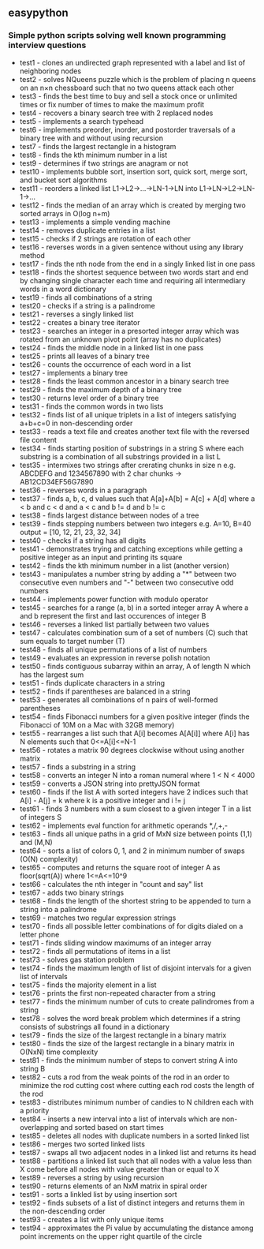 ## easypython

### Simple python scripts solving well known programming interview questions

* test1 - clones an undirected graph represented with a label and list of neighboring nodes
* test2 - solves NQueens puzzle which is the problem of placing n queens on an n×n chessboard such that no two queens attack each other 
* test3 - finds the best time to buy and sell a stock once or unlimited times or fix number of times to make the maximum profit
* test4 - recovers a binary search tree with 2 replaced nodes
* test5 - implements a search typehead
* test6 - implements preorder, inorder, and postorder traversals of a binary tree with and without using recursion
* test7 - finds the largest rectangle in a histogram
* test8 - finds the kth minimum number in a list
* test9 - determines if two strings are anagram or not
* test10 - implements bubble sort, insertion sort, quick sort, merge sort, and bucket sort algorithms
* test11 - reorders a linked list L1->L2->...->LN-1->LN into L1->LN->L2->LN-1->...
* test12 - finds the median of an array which is created by merging two sorted arrays in O(log n+m)
* test13 - implements a simple vending machine
* test14 - removes duplicate entries in a list
* test15 - checks if 2 strings are rotation of each other
* test16 - reverses words in a given sentence without using any library method
* test17 - finds the nth node from the end in a singly linked list in one pass
* test18 - finds the shortest sequence between two words start and end by changing single character each time and requiring all intermediary words in a word dictionary
* test19 - finds all combinations of a string
* test20 - checks if a string is a palindrome
* test21 - reverses a singly linked list
* test22 - creates a binary tree iterator
* test23 - searches an integer in a presorted integer array which was rotated from an unknown pivot point (array has no duplicates)
* test24 - finds the middle node in a linked list in one pass
* test25 - prints all leaves of a binary tree
* test26 - counts the occurrence of each word in a list
* test27 - implements a binary tree
* test28 - finds the least common ancestor in a binary search tree
* test29 - finds the maximum depth of a binary tree
* test30 - returns level order of a binary tree 
* test31 - finds the common words in two lists
* test32 - finds list of all unique triplets in a list of integers satisfying a+b+c=0 in non-descending order
* test33 - reads a text file and creates another text file with the reversed file content
* test34 - finds starting position of substrings in a string S where each substring is a combination of all substrings provided in a list L
* test35 - intermixes two strings after crerating chunks in size n e.g. ABCDEFG and 1234567890 with 2 char chunks -> AB12CD34EF56G7890
* test36 - reverses words in a paragraph
* test37 - finds a, b, c, d values such that A[a]+A[b] = A[c] + A[d] where a < b and c < d and a < c and b != d and b != c
* test38 - finds largest distance between nodes of a tree
* test39 - finds stepping numbers between two integers e.g. A=10, B=40 output = [10, 12, 21, 23, 32, 34]
* test40 - checks if a string has all digits
* test41 - demonstrates trying and catching exceptions while getting a positive integer as an input and printing its square
* test42 - finds the kth minimum number in a list (another version)
* test43 - manipulates a number string by adding a "*" between two consecutive even numbers and "-" between two consecutive odd numbers
* test44 - implements power function with modulo operator
* test45 - searches for a range (a, b) in a sorted integer array A where a and b represent the first and last occurences of integer B
* test46 - reverses a linked list partially between two values
* test47 - calculates combination sum of a set of numbers (C) such that sum equals to target number (T)
* test48 - finds all unique permutations of a list of numbers
* test49 - evaluates an expression in reverse polish notation
* test50 - finds contiguous subarray within an array, A of length N which has the largest sum
* test51 - finds duplicate characters in a string
* test52 - finds if parentheses are balanced in a string
* test53 - generates all combinations of n pairs of well-formed parentheses
* test54 - finds Fibonacci numbers for a given positive integer (finds the Fibonacci of 10M on a Mac with 32GB memory)
* test55 - rearranges a list such that A[i] becomes A[A[i]] where A[i] has N elements such that 0<=A[i]<=N-1
* test56 - rotates a matrix 90 degrees clockwise without using another matrix
* test57 - finds a substring in a string
* test58 - converts an integer N into a roman numeral where 1 < N < 4000
* test59 - converts a JSON string into prettyJSON format
* test60 - finds if the list A with sorted integers have 2 indices such that A[i] - A[j] = k where k is a positive integer and i != j
* test61 - finds 3 numbers with a sum closest to a given integer T in a list of integers S
* test62 - implements eval function for arithmetic operands *,/,+,-
* test63 - finds all unique paths in a grid of MxN size between points (1,1) and (M,N)
* test64 - sorts a list of colors 0, 1, and 2 in minimum number of swaps (O(N) complexity)
* test65 - computes and returns the square root of integer A as floor(sqrt(A)) where 1<=A<=10^9
* test66 - calculates the nth integer in "count and say" list
* test67 - adds two binary strings
* test68 - finds the length of the shortest string to be appended to turn a string into a palindrome
* test69 - matches two regular expression strings
* test70 - finds all possible letter combinations of for digits dialed on a letter phone
* test71 - finds sliding window maximums of an integer array
* test72 - finds all permutations of items in a list
* test73 - solves gas station problem
* test74 - finds the maximum length of list of disjoint intervals for a given list of intervals
* test75 - finds the majority element in a list
* test76 - prints the first non-repeated character from a string
* test77 - finds the minimum number of cuts to create palindromes from a string
* test78 - solves the word break problem which determines if a string consists of substrings all found in a dictionary
* test79 - finds the size of the largest rectangle in a binary matrix
* test80 - finds the size of the largest rectangle in a binary matrix in O(NxN) time complexity
* test81 - finds the minimum number of steps to convert string A into string B 
* test82 - cuts a rod from the weak points of the rod in an order to minimize the rod cutting cost where cutting each rod costs the length of the rod
* test83 - distributes minimum number of candies to N children each with a priority
* test84 - inserts a new interval into a list of intervals which are non-overlapping and sorted based on start times
* test85 - deletes all nodes with duplicate numbers in a sorted linked list
* test86 - merges two sorted linked lists
* test87 - swaps all two adjacent nodes in a linked list and returns its head 
* test88 - partitions a linked list such that all nodes with a value less than X come before all nodes with value greater than or equal to X
* test89 - reverses a string by using recursion
* test90 - returns elements of an NxM matrix in spiral order
* test91 - sorts a linkled list by using insertion sort
* test92 - finds subsets of a list of distinct integers and returns them in the non-descending order
* test93 - creates a list with only unique items
* test94 - approximates the Pi value by accumulating the distance among point increments on the upper right quartile of the circle 